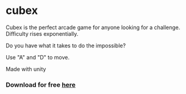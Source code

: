 # cubex

Cubex is the perfect arcade game for anyone looking for a challenge. Difficulty rises exponentially. 

Do you have what it takes to do the impossible? 

Use "A" and "D" to move. 

Made with unity 

### Download for free [here](https://lordviet.itch.io/cubex)
